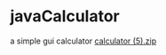# javaCalculator
a simple gui calculator
[calculator (5).zip](https://github.com/Alin2546/javaCalculator/files/10249214/calculator.5.zip)
